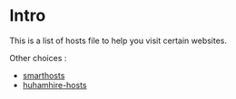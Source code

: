 Intro
=====================

This is a list of hosts file to help you visit certain websites.

Other choices :
- [smarthosts](https://code.google.com/p/smarthosts/)
- [huhamhire-hosts](https://code.google.com/p/huhamhire-hosts/)
